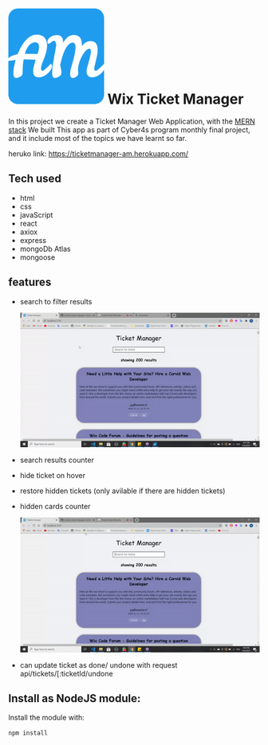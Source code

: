 # ![Scale-Up Velocity](./readme-files/favicon.png) Wix Ticket Manager

In this project we create a Ticket Manager Web Application, with the [MERN stack](https://www.educative.io/edpresso/what-is-mern-stack)
We built This app as part of Cyber4s program monthly final project, and it include most of the topics we have learnt so far.

heruko link: https://ticketmanager-am.herokuapp.com/

## Tech used

- html
- css
- javaScript
- react
- axiox
- express
- mongoDb Atlas
- mongoose

## features

- search to filter results

  ![hide](./readme-files/searchit.gif)

- search results counter
- hide ticket on hover
- restore hidden tickets (only avilable if there are hidden tickets)
- hidden cards counter

  ![hide](./readme-files/hideit.gif)

- can update ticket as done/ undone with request api/tickets/[:ticketId/undone

## Install as NodeJS module:

Install the module with:

```bash
npm install
```
